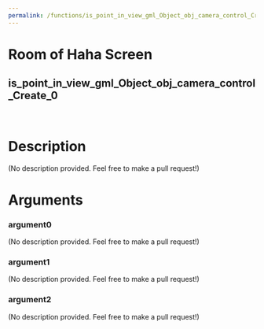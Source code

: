 ```yaml
---
permalink: /functions/is_point_in_view_gml_Object_obj_camera_control_Create_0
---
```

# Room of Haha Screen  
## is_point_in_view_gml_Object_obj_camera_control_Create_0  
&nbsp;  
# Description  
(No description provided. Feel free to make a pull request!) 
&nbsp;  
# Arguments
### argument0
(No description provided. Feel free to make a pull request!)
&nbsp;  
### argument1
(No description provided. Feel free to make a pull request!)
&nbsp;  
### argument2
(No description provided. Feel free to make a pull request!)
&nbsp;  


